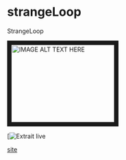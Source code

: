 # strangeLoop
StrangeLoop

<a href="https://www.youtube.com/embed/Uz-qkIfTvfg" target="_blank"><img src="http://img.youtube.com/vi/YOUTUBE_VIDEO_ID_HERE/0.jpg" 
alt="IMAGE ALT TEXT HERE" width="240" height="180" border="10" /></a>


[![Extrait live](https://www.youtube.com/watch?time_continue=5&v=WEAE951FUUY&feature=emb_logo)

[site](http://strangeloop.herokuapp.com/)
